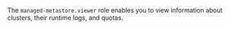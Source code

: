 The `managed-metastore.viewer` role enables you to view information about clusters, their runtime logs, and quotas.